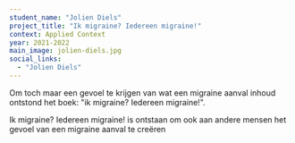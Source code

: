 ```yaml
---
student_name: "Jolien Diels"
project_title: "Ik migraine? Iedereen migraine!"
context: Applied Context
year: 2021-2022
main_image: jolien-diels.jpg
social_links:
  - "Jolien Diels"
---
```

Om toch maar een gevoel te krijgen van wat een migraine aanval inhoud ontstond het boek: "ik migraine? Iedereen migraine!".

Ik migraine? Iedereen migraine! is ontstaan om ook aan andere mensen het gevoel van een migraine aanval te creëren